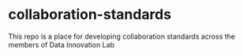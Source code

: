# collaboration-standards
This repo is a place for developing collaboration standards across the members of Data Innovation Lab
